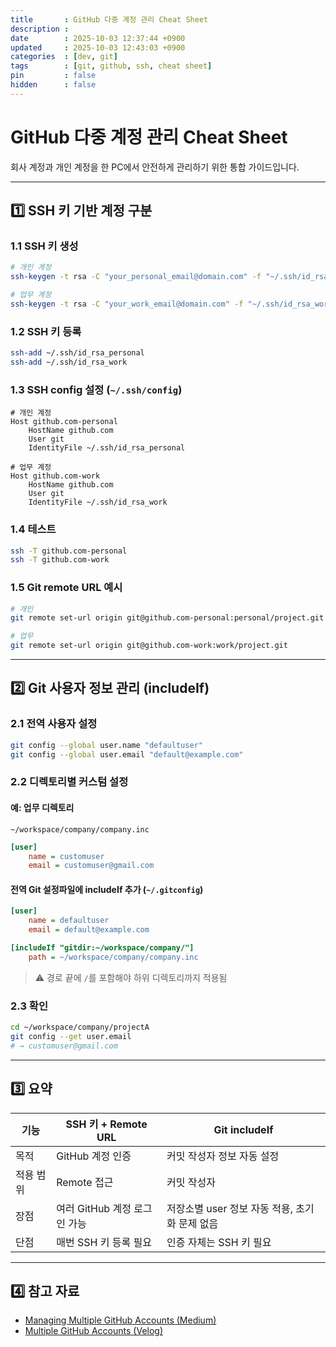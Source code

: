 ```yaml
---
title       : GitHub 다중 계정 관리 Cheat Sheet
description : 
date        : 2025-10-03 12:37:44 +0900
updated     : 2025-10-03 12:43:03 +0900
categories  : [dev, git]
tags        : [git, github, ssh, cheat sheet]
pin         : false
hidden      : false
---
```


# GitHub 다중 계정 관리 Cheat Sheet

회사 계정과 개인 계정을 한 PC에서 안전하게 관리하기 위한 통합 가이드입니다.

---

## 1️⃣ SSH 키 기반 계정 구분

### 1.1 SSH 키 생성
```bash
# 개인 계정
ssh-keygen -t rsa -C "your_personal_email@domain.com" -f "~/.ssh/id_rsa_personal"

# 업무 계정
ssh-keygen -t rsa -C "your_work_email@domain.com" -f "~/.ssh/id_rsa_work"
````

### 1.2 SSH 키 등록

```bash
ssh-add ~/.ssh/id_rsa_personal
ssh-add ~/.ssh/id_rsa_work
```

### 1.3 SSH config 설정 (`~/.ssh/config`)

```text
# 개인 계정
Host github.com-personal
    HostName github.com
    User git
    IdentityFile ~/.ssh/id_rsa_personal

# 업무 계정
Host github.com-work
    HostName github.com
    User git
    IdentityFile ~/.ssh/id_rsa_work
```

### 1.4 테스트

```bash
ssh -T github.com-personal
ssh -T github.com-work
```

### 1.5 Git remote URL 예시

```bash
# 개인
git remote set-url origin git@github.com-personal:personal/project.git

# 업무
git remote set-url origin git@github.com-work:work/project.git
```

---

## 2️⃣ Git 사용자 정보 관리 (includeIf)

### 2.1 전역 사용자 설정

```bash
git config --global user.name "defaultuser"
git config --global user.email "default@example.com"
```

### 2.2 디렉토리별 커스텀 설정

#### 예: 업무 디렉토리

`~/workspace/company/company.inc`

```ini
[user]
    name = customuser
    email = customuser@gmail.com
```

#### 전역 Git 설정파일에 includeIf 추가 (`~/.gitconfig`)

```ini
[user]
    name = defaultuser
    email = default@example.com

[includeIf "gitdir:~/workspace/company/"]
    path = ~/workspace/company/company.inc
```

> ⚠️ 경로 끝에 `/`를 포함해야 하위 디렉토리까지 적용됨

### 2.3 확인

```bash
cd ~/workspace/company/projectA
git config --get user.email
# → customuser@gmail.com
```

---

## 3️⃣ 요약

| 기능    | SSH 키 + Remote URL  | Git includeIf                 |
| ----- | ------------------- | ----------------------------- |
| 목적    | GitHub 계정 인증        | 커밋 작성자 정보 자동 설정               |
| 적용 범위 | Remote 접근           | 커밋 작성자                        |
| 장점    | 여러 GitHub 계정 로그인 가능 | 저장소별 user 정보 자동 적용, 초기화 문제 없음 |
| 단점    | 매번 SSH 키 등록 필요      | 인증 자체는 SSH 키 필요               |

---

## 4️⃣ 참고 자료

* [Managing Multiple GitHub Accounts (Medium)](https://medium.com/the-andela-way/a-practical-guide-to-managing-multiple-github-accounts-8e7970c8fd46)
* [Multiple GitHub Accounts (Velog)](https://velog.io/@jay/multiplegithubaccounts)

